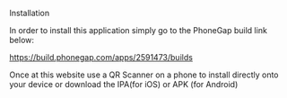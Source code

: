 Installation

In order to install this application simply go to the PhoneGap build link below: 

https://build.phonegap.com/apps/2591473/builds

Once at this website use a QR Scanner on a phone to install directly onto your device or download the IPA(for iOS) or APK (for Android)

